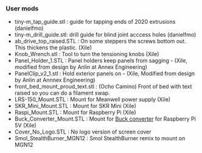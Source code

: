 ### User mods

* tiny-m_tap_guide.stl : guide for tapping ends of 2020 extrusions (danielfmo)
* tiny-m_drill_guide.stl: drill guide for blind joint acccess holes (danielfmo)
* ab_drive_top_raised.STL : On some steppers the screws bottom out.  This thickens the plastic. (Xile)
* Knob_Wrench.stl : Tool to turn the tensioning knobs (Xile)
* Panel_Holder_1.STL : Panel holders keep panels from sagging - (Xile, modified from design by Anlin at Annex Engineering)
* PanelClip_v2_1.stl : Hold exterior panels on - (Xile, Modified from design by Anlin at Annnex Engineering)
* front_bed_mount_proud_text.stl : (Ocho Camino) Front of bed with text raised so you can do a filament swap.
* LRS-150_Mount.STL : Mount for Meanwell power supply (Xile)
* SKR_Mini_Mount.STL : Mount for SKR Mini (Xile)
* Raspi_Mount.STL : Mount for Raspberry Pi (Xile)
* Buck_Converter_Mount.STL : Mount for [Buck converter](https://smile.amazon.com/gp/product/B07N3QT628/ref=ppx_yo_dt_b_search_asin_title?ie=UTF8&psc=1]) for Raspberry Pi 5V (Xile) 
* Cover_No_Logo.STL : No logo version of screen cover
* Smol_StealthBurner_MGN12 : Smol StealthBurner remix to mount on MGN12

